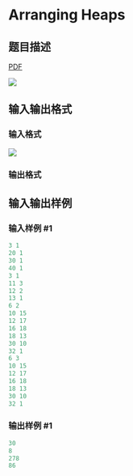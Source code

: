 # Arranging Heaps

## 题目描述

[problemUrl]: https://uva.onlinejudge.org/index.php?option=com_onlinejudge&Itemid=8&category=441&page=show_problem&problem=3969

[PDF](https://uva.onlinejudge.org/external/125/p12524.pdf)

![](https://cdn.luogu.com.cn/upload/vjudge_pic/UVA12524/769c122fd1691ec749b379960fbc0054646721ab.png)

## 输入输出格式

### 输入格式

![](https://cdn.luogu.com.cn/upload/vjudge_pic/UVA12524/807b764f50cc6eed0e7c7156a5b94ce9e8ee511e.png)

### 输出格式

## 输入输出样例

### 输入样例 #1

```cpp
3 1
20 1
30 1
40 1
3 1
11 3
12 2
13 1
6 2
10 15
12 17
16 18
18 13
30 10
32 1
6 3
10 15
12 17
16 18
18 13
30 10
32 1
```


### 输出样例 #1

```cpp
30
8
278
86
```


